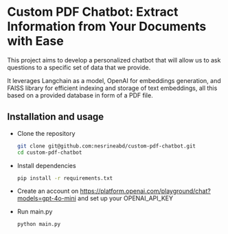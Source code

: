 # Custom PDF Chatbot: Extract Information from Your Documents with Ease 

 This project aims to develop a personalized chatbot that will allow us to ask questions to a specific set of data that we provide.
 
  It leverages Langchain as a model, OpenAI for embeddings generation, and FAISS library for efficient indexing and storage of text embeddings, all this based on a provided database in form of a PDF file.

  ## Installation and usage
- Clone the repository
    ```bash
    git clone git@github.com:nesrineabd/custom-pdf-chatbot.git
    cd custom-pdf-chatbot

- Install dependencies
    ```bash
    pip install -r requirements.txt

- Create an account on https://platform.openai.com/playground/chat?models=gpt-4o-mini and set up your OPENAI_API_KEY

- Run main.py
    ```bash
    python main.py
